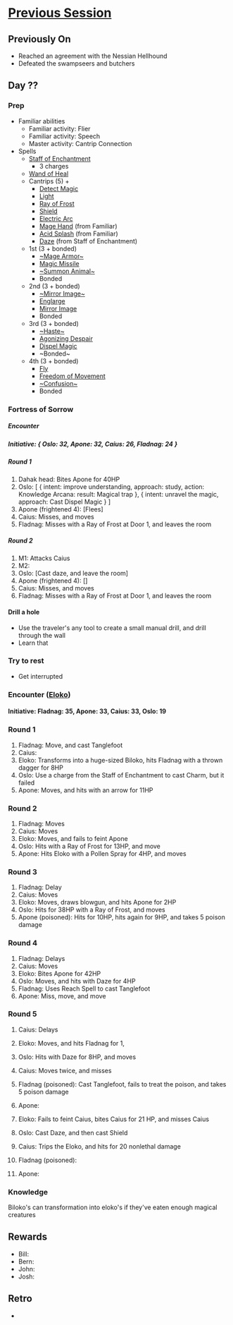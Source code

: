 # [Previous Session](./2021-05-05.md)

## Previously On

- Reached an agreement with the Nessian Hellhound
- Defeated the swampseers and butchers
    
## Day ??

### Prep

- Familiar abilities
  - Familiar activity: Flier
  - Familiar activity: Speech
  - Master activity: Cantrip Connection
- Spells
  - [Staff of Enchantment](https://pf2.easytool.es/index.php?id=2788)
    - 3 charges
  - [Wand of Heal](https://pf2.easytool.es/index.php?id=2803)
  - Cantrips (5) + 
    - [Detect Magic](https://pf2.d20pfsrd.com/spell/detect-magic/)
    - [Light](https://pf2.d20pfsrd.com/spell/light/)
    - [Ray of Frost](https://pf2.d20pfsrd.com/spell/ray-of-frost/)
    - [Shield](https://pf2.d20pfsrd.com/spell/shield/)
    - [Electric Arc](https://pf2.d20pfsrd.com/spell/electric-arc/)
    - [Mage Hand](https://pf2.d20pfsrd.com/spell/mage-hand/) (from Familiar)
    - [Acid Splash](https://pf2.d20pfsrd.com/spell/acid-splash/) (from Familiar)
    - [Daze](https://pf2.d20pfsrd.com/spell/daze/) (from Staff of Enchantment)
  - 1st (3 + bonded)
    - [~Mage Armor~](https://pf2.d20pfsrd.com/spell/mage-armor/)
    - [Magic Missile](https://pf2.d20pfsrd.com/spell/magic-missile/)
    - [~Summon Animal~](https://2e.aonprd.com/Spells.aspx?ID=316)
    - Bonded
  - 2nd (3 + bonded)
    - [~Mirror Image~](https://pf2.d20pfsrd.com/spell/mirror-image/)
    - [Englarge](https://pf2.d20pfsrd.com/spell/enlarge/)
    - [Mirror Image](https://pf2.d20pfsrd.com/spell/mirror-image/)
    - Bonded
  - 3rd (3 + bonded)
    - [~Haste~](https://pf2.d20pfsrd.com/spell/haste)
    - [Agonizing Despair](https://2e.aonprd.com/Spells.aspx?ID=665)
    - [Dispel Magic](https://2e.aonprd.com/Spells.aspx?ID=78)
    - ~Bonded~
  - 4th (3 + bonded)
    - [Fly](https://pf2.d20pfsrd.com/spell/fly/)
    - [Freedom of Movement](https://pf2.d20pfsrd.com/spell/freedom-of-movement/)
    - [~Confusion~](https://pf2.d20pfsrd.com/spell/confusion/)
    - Bonded 

### Fortress of Sorrow

##### Encounter

##### Initiative: { Oslo: 32, Apone: 32, Caius: 26, Fladnag: 24 }

##### Round 1

1. Dahak head: Bites Apone for 40HP
1. Oslo: [
    { intent: improve understanding, approach: study, action: Knowledge Arcana: result: Magical trap }, 
    { intent: unravel the magic, approach: Cast Dispel Magic }
  ]
1. Apone (frightened 4): [Flees]
1. Caius: Misses, and moves
1. Fladnag: Misses with a Ray of Frost at Door 1, and leaves the room

##### Round 2

1. M1: Attacks Caius
1. M2: 
1. Oslo: [Cast daze, and leave the room]
1. Apone (frightened 4): []
1. Caius: Misses, and moves
1. Fladnag: Misses with a Ray of Frost at Door 1, and leaves the room

#### Drill a hole

- Use the traveler's any tool to create a small manual drill, and drill through the wall
- Learn that

### Try to rest

- Get interrupted 

### Encounter ([Eloko](https://2e.aonprd.com/Monsters.aspx?ID=443))

#### Initiative: Fladnag: 35, Apone: 33, Caius: 33, Oslo: 19

### Round 1

1. Fladnag: Move, and cast Tanglefoot
1. Caius: 
1. Eloko: Transforms into a huge-sized Biloko, hits Fladnag with a thrown dagger for 8HP
1. Oslo: Use a charge from the Staff of Enchantment to cast Charm, but it failed
1. Apone: Moves, and hits with an arrow for 11HP

### Round 2

1. Fladnag: Moves
1. Caius: Moves
1. Eloko: Moves, and fails to feint Apone
1. Oslo: Hits with a Ray of Frost for 13HP, and move
1. Apone: Hits Eloko with a Pollen Spray for 4HP, and moves

### Round 3

1. Fladnag: Delay
1. Caius: Moves
1. Eloko: Moves, draws blowgun, and hits Apone for 2HP
1. Oslo: Hits for 38HP with a Ray of Frost, and moves
1. Apone (poisoned): Hits for 10HP, hits again for 9HP, and takes 5 poison damage

### Round 4

1. Fladnag: Delays
1. Caius: Moves
1. Eloko: Bites Apone for 42HP
1. Oslo: Moves, and hits with Daze for 4HP
1. Fladnag: Uses Reach Spell to cast Tanglefoot
1. Apone: Miss, move, and move

### Round 5

1. Caius: Delays
1. Eloko: Moves, and hits Fladnag for 1, 
1. Oslo: Hits with Daze for 8HP, and moves
1. Caius: Moves twice, and misses
1. Fladnag (poisoned): Cast Tanglefoot, fails to treat the poison, and takes 5 poison damage
1. Apone: 

1. Eloko: Fails to feint Caius, bites Caius for 21 HP, and misses Caius
1. Oslo: Cast Daze, and then cast Shield
1. Caius: Trips the Eloko, and hits for 20 nonlethal damage
1. Fladnag (poisoned): 
1. Apone: 

### Knowledge

Biloko's can transformation into eloko's if they've eaten enough magical creatures

## Rewards

- Bill: 
- Bern: 
- John: 
- Josh: 
  
## Retro

- 
